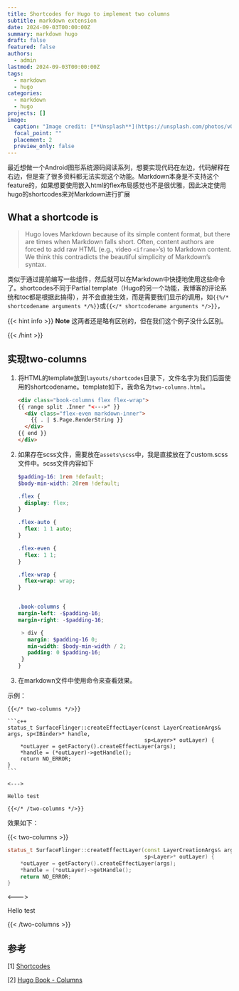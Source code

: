 ```yaml
---
title: Shortcodes for Hugo to implement two columns
subtitle: markdown extension
date: 2024-09-03T00:00:00Z
summary: markdown hugo
draft: false
featured: false
authors:
  - admin
lastmod: 2024-09-03T00:00:00Z
tags:
  - markdown 
  - hugo
categories:
  - markdown 
  - hugo
projects: []
image:
  caption: "Image credit: [**Unsplash**](https://unsplash.com/photos/vOTBmRh3-7I)"
  focal_point: ""
  placement: 2
  preview_only: false
---
```


最近想做一个Android图形系统源码阅读系列，想要实现代码在左边，代码解释在右边，但是查了很多资料都无法实现这个功能。Markdown本身是不支持这个feature的，如果想要使用嵌入html的flex布局感觉也不是很优雅，因此决定使用hugo的shortcodes来对Markdown进行扩展

## What a shortcode is

> Hugo loves Markdown because of its simple content format, but there are times when Markdown falls short. Often, content authors are forced to add raw HTML (e.g., video `<iframe>`’s) to Markdown content. We think this contradicts the beautiful simplicity of Markdown’s syntax.

类似于通过提前编写一些组件，然后就可以在Markdown中快捷地使用这些命令了。shortcodes不同于Partial template（Hugo的另一个功能，我博客的评论系统和toc都是根据此搞得），并不会直接生效，而是需要我们显示的调用，如`{{%/* shortcodename arguments */%}}`或`{{</* shortcodename arguments */>}}`，

{{< hint info >}}
**Note**
这两者还是略有区别的，但在我们这个例子没什么区别。

{{< /hint >}}

## 实现two-columns

1. 将HTML的template放到`layouts/shortcodes`目录下，文件名字为我们后面使用的shortcodename。template如下，我命名为`two-columns.html`。

   ```html
   <div class="book-columns flex flex-wrap">
   {{ range split .Inner "<--->" }}
     <div class="flex-even markdown-inner">
       {{ . | $.Page.RenderString }}
     </div>
   {{ end }}
   </div>
   ```
   
2. 如果存在scss文件，需要放在```assets\scss```中，我是直接放在了custom.scss文件中。scss文件内容如下

   ```scss
   $padding-16: 1rem !default;
   $body-min-width: 20rem !default;
   
   .flex {
     display: flex;
   }
   
   .flex-auto {
     flex: 1 1 auto;
   }
   
   .flex-even {
     flex: 1 1;
   }
   
   .flex-wrap {
     flex-wrap: wrap;
   }
   
   
   .book-columns {
   margin-left: -$padding-16;
   margin-right: -$padding-16;
   
   	> div {
   	  margin: $padding-16 0;
   	  min-width: $body-min-width / 2;
   	  padding: 0 $padding-16;
   	}
   }
   ```

3. 在markdown文件中使用命令来查看效果。

示例：

```
{{</* two-columns */>}}

​```c++
status_t SurfaceFlinger::createEffectLayer(const LayerCreationArgs& args, sp<IBinder>* handle,
                                           sp<Layer>* outLayer) {
    *outLayer = getFactory().createEffectLayer(args);
    *handle = (*outLayer)->getHandle();
    return NO_ERROR;
}
​```

<--->

Hello test

{{</* /two-columns */>}}
```

效果如下：

{{< two-columns >}}

```c++
status_t SurfaceFlinger::createEffectLayer(const LayerCreationArgs& args, sp<IBinder>* handle,
                                           sp<Layer>* outLayer) {
    *outLayer = getFactory().createEffectLayer(args);
    *handle = (*outLayer)->getHandle();
    return NO_ERROR;
}
```

<--->

Hello test

{{< /two-columns >}}


## 参考

[1] [Shortcodes](https://gohugo.io/content-management/shortcodes/#figure)

[2] [Hugo Book - Columns](https://hugo-book-demo.netlify.app/docs/shortcodes/columns/)